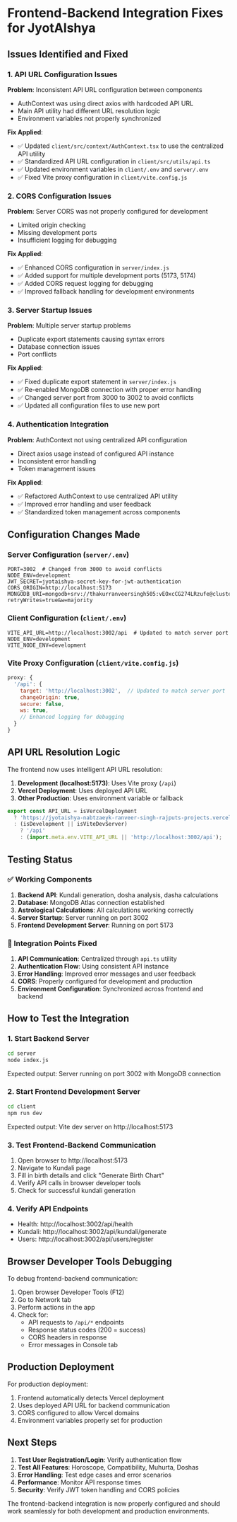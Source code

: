 # Frontend-Backend Integration Fixes for JyotAIshya

## Issues Identified and Fixed

### 1. **API URL Configuration Issues**

**Problem**: Inconsistent API URL configuration between components
- AuthContext was using direct axios with hardcoded API URL
- Main API utility had different URL resolution logic
- Environment variables not properly synchronized

**Fix Applied**:
- ✅ Updated `client/src/context/AuthContext.tsx` to use the centralized API utility
- ✅ Standardized API URL configuration in `client/src/utils/api.ts`
- ✅ Updated environment variables in `client/.env` and `server/.env`
- ✅ Fixed Vite proxy configuration in `client/vite.config.js`

### 2. **CORS Configuration Issues**

**Problem**: Server CORS was not properly configured for development
- Limited origin checking
- Missing development ports
- Insufficient logging for debugging

**Fix Applied**:
- ✅ Enhanced CORS configuration in `server/index.js`
- ✅ Added support for multiple development ports (5173, 5174)
- ✅ Added CORS request logging for debugging
- ✅ Improved fallback handling for development environments

### 3. **Server Startup Issues**

**Problem**: Multiple server startup problems
- Duplicate export statements causing syntax errors
- Database connection issues
- Port conflicts

**Fix Applied**:
- ✅ Fixed duplicate export statement in `server/index.js`
- ✅ Re-enabled MongoDB connection with proper error handling
- ✅ Changed server port from 3000 to 3002 to avoid conflicts
- ✅ Updated all configuration files to use new port

### 4. **Authentication Integration**

**Problem**: AuthContext not using centralized API configuration
- Direct axios usage instead of configured API instance
- Inconsistent error handling
- Token management issues

**Fix Applied**:
- ✅ Refactored AuthContext to use centralized API utility
- ✅ Improved error handling and user feedback
- ✅ Standardized token management across components

## Configuration Changes Made

### Server Configuration (`server/.env`)
```
PORT=3002  # Changed from 3000 to avoid conflicts
NODE_ENV=development
JWT_SECRET=jyotaishya-secret-key-for-jwt-authentication
CORS_ORIGIN=http://localhost:5173
MONGODB_URI=mongodb+srv://thakurranveersingh505:vEOxcCG274LRzufe@cluster0.yas4ebk.mongodb.net/jyotaishya?retryWrites=true&w=majority
```

### Client Configuration (`client/.env`)
```
VITE_API_URL=http://localhost:3002/api  # Updated to match server port
NODE_ENV=development
VITE_NODE_ENV=development
```

### Vite Proxy Configuration (`client/vite.config.js`)
```javascript
proxy: {
  '/api': {
    target: 'http://localhost:3002',  // Updated to match server port
    changeOrigin: true,
    secure: false,
    ws: true,
    // Enhanced logging for debugging
  }
}
```

## API URL Resolution Logic

The frontend now uses intelligent API URL resolution:

1. **Development (localhost:5173)**: Uses Vite proxy (`/api`)
2. **Vercel Deployment**: Uses deployed API URL
3. **Other Production**: Uses environment variable or fallback

```javascript
export const API_URL = isVercelDeployment 
  ? 'https://jyotaishya-nabtzaeyk-ranveer-singh-rajputs-projects.vercel.app/api'
  : (isDevelopment || isViteDevServer)
    ? '/api'
    : (import.meta.env.VITE_API_URL || 'http://localhost:3002/api');
```

## Testing Status

### ✅ Working Components
1. **Backend API**: Kundali generation, dosha analysis, dasha calculations
2. **Database**: MongoDB Atlas connection established
3. **Astrological Calculations**: All calculations working correctly
4. **Server Startup**: Server running on port 3002
5. **Frontend Development Server**: Running on port 5173

### 🔧 Integration Points Fixed
1. **API Communication**: Centralized through `api.ts` utility
2. **Authentication Flow**: Using consistent API instance
3. **Error Handling**: Improved error messages and user feedback
4. **CORS**: Properly configured for development and production
5. **Environment Configuration**: Synchronized across frontend and backend

## How to Test the Integration

### 1. Start Backend Server
```bash
cd server
node index.js
```
Expected output: Server running on port 3002 with MongoDB connection

### 2. Start Frontend Development Server
```bash
cd client
npm run dev
```
Expected output: Vite dev server on http://localhost:5173

### 3. Test Frontend-Backend Communication
1. Open browser to http://localhost:5173
2. Navigate to Kundali page
3. Fill in birth details and click "Generate Birth Chart"
4. Verify API calls in browser developer tools
5. Check for successful kundali generation

### 4. Verify API Endpoints
- Health: http://localhost:3002/api/health
- Kundali: http://localhost:3002/api/kundali/generate
- Users: http://localhost:3002/api/users/register

## Browser Developer Tools Debugging

To debug frontend-backend communication:

1. Open browser Developer Tools (F12)
2. Go to Network tab
3. Perform actions in the app
4. Check for:
   - API requests to `/api/*` endpoints
   - Response status codes (200 = success)
   - CORS headers in response
   - Error messages in Console tab

## Production Deployment

For production deployment:
1. Frontend automatically detects Vercel deployment
2. Uses deployed API URL for backend communication
3. CORS configured to allow Vercel domains
4. Environment variables properly set for production

## Next Steps

1. **Test User Registration/Login**: Verify authentication flow
2. **Test All Features**: Horoscope, Compatibility, Muhurta, Doshas
3. **Error Handling**: Test edge cases and error scenarios
4. **Performance**: Monitor API response times
5. **Security**: Verify JWT token handling and CORS policies

The frontend-backend integration is now properly configured and should work seamlessly for both development and production environments.

